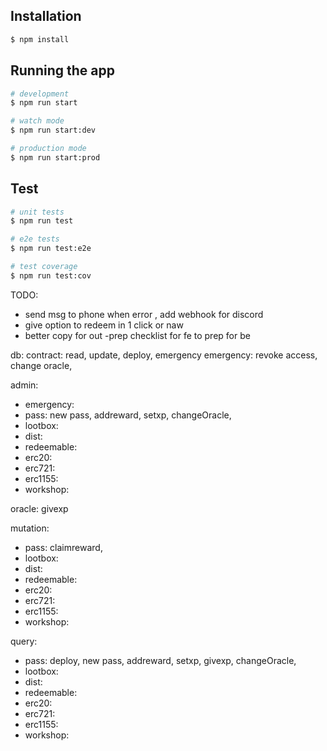 ## Installation

```bash
$ npm install
```

## Running the app

```bash
# development
$ npm run start

# watch mode
$ npm run start:dev

# production mode
$ npm run start:prod
```

## Test

```bash
# unit tests
$ npm run test

# e2e tests
$ npm run test:e2e

# test coverage
$ npm run test:cov
```

TODO:

- send msg to phone when error , add webhook for discord
- give option to redeem in 1 click or naw
- better copy for out
  -prep checklist for fe to prep for be

db:
contract: read, update, deploy, emergency
emergency: revoke access, change oracle,

admin:

- emergency:
- pass: new pass, addreward, setxp, changeOracle,
- lootbox:
- dist:
- redeemable:
- erc20:
- erc721:
- erc1155:
- workshop:

oracle: givexp

mutation:

- pass: claimreward,
- lootbox:
- dist:
- redeemable:
- erc20:
- erc721:
- erc1155:
- workshop:

query:

- pass: deploy, new pass, addreward, setxp, givexp, changeOracle,
- lootbox:
- dist:
- redeemable:
- erc20:
- erc721:
- erc1155:
- workshop:
